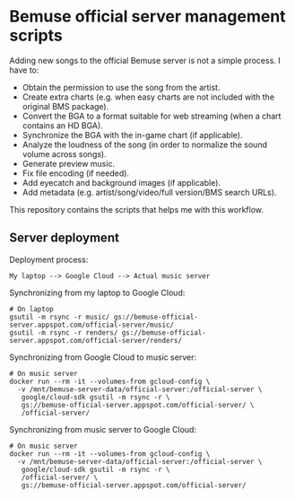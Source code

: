 # Bemuse official server management scripts

Adding new songs to the official Bemuse server is not a simple process.
I have to:

- Obtain the permission to use the song from the artist.
- Create extra charts (e.g. when easy charts are not included with the original BMS package).
- Convert the BGA to a format suitable for web streaming (when a chart contains an HD BGA).
- Synchronize the BGA with the in-game chart (if applicable).
- Analyze the loudness of the song (in order to normalize the sound volume across songs).
- Generate preview music.
- Fix file encoding (if needed).
- Add eyecatch and background images (if applicable).
- Add metadata (e.g. artist/song/video/full version/BMS search URLs).

This repository contains the scripts that helps me with this workflow.


## Server deployment

Deployment process:

    My laptop --> Google Cloud --> Actual music server

Synchronizing from my laptop to Google Cloud:

```
# On laptop
gsutil -m rsync -r music/ gs://bemuse-official-server.appspot.com/official-server/music/
gsutil -m rsync -r renders/ gs://bemuse-official-server.appspot.com/official-server/renders/
```

Synchronizing from Google Cloud to music server:

```
# On music server
docker run --rm -it --volumes-from gcloud-config \
  -v /mnt/bemuse-server-data/official-server:/official-server \
   google/cloud-sdk gsutil -m rsync -r \
   gs://bemuse-official-server.appspot.com/official-server/ \
   /official-server/
```

Synchronizing from music server to Google Cloud:

```
# On music server
docker run --rm -it --volumes-from gcloud-config \
  -v /mnt/bemuse-server-data/official-server:/official-server \
   google/cloud-sdk gsutil -m rsync -r \
   /official-server/ \
   gs://bemuse-official-server.appspot.com/official-server/
```
